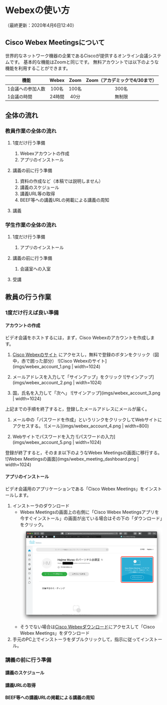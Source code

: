 # Webexの使い方

（最終更新：2020年4月6日12:40）

## Cisco Webex Meetingsについて

世界的なネットワーク機器の企業であるCiscoが提供するオンライン会議システムです。
基本的な機能はZoomと同じです。
無料アカウントでは以下のような機能を利用することができます。

| 機能              | Webex      | Zoom       | Zoom（アカデミックで4/30まで） |
| ----------------- | :--------: | :--------: | :----------------------------: |
| 1会議への参加人数 | 100名      | 100名      | 300名                          |
| 1会議の時間       | 24時間     | 40分       | 無制限                         |

## 全体の流れ

### 教員作業の全体の流れ

1. 1度だけ行う準備
    1. Webexアカウントの作成
    1. アプリのインストール

1. 講義の前に行う準備
    1. 資料の作成など（本稿では説明しません）
    1. 講義のスケジュール
    1. 講義URL等の取得
    1. BEEF等への講義URLの掲載による講義の周知

1. 講義

### 学生作業の全体の流れ

1. 1度だけ行う準備
    1. アプリのインストール

1. 講義の前に行う準備
   1. 会議室への入室

1. 受講

## 教員の行う作業

### 1度だけ行えば良い準備

#### アカウントの作成

ビデオ会議をホストするには，まず，Cisco Webexのアカウントを作成します。

1. [Cisco Webexのサイト](https://www.webex.com/ja/) にアクセスし，無料で登録のボタンをクリック（図中，赤で囲った部分）
![Cisco Webexのサイト](imgs/webex_account_1.png | width=1024)

1. メールアドレスを入力して「サインアップ」をクリック
![サインアップ](imgs/webex_account_2.png | width=1024)

1. 国，氏名を入力して「次へ」
![サインアップ](imgs/webex_account_3.png | width=1024)

上記までの手順を終了すると，登録したメールアドレスにメールが届く。

1. メール中の「パスワードを作成」というリンクをクリックしてWebサイトにアクセスする。
![メール](imgs/webex_account_4.png | width=800)

1. Webサイトでパスワードを入力
![パスワードの入力](imgs/webex_account_5.png | width=1024)

登録が終了すると，そのまま以下のようなWebex Meetingsの画面に移行する。
![Webex Meetingsの画面](imgs/webex_meeting_dashboard.png | width=1024)

#### アプリのインストール

ビデオ会議用のアプリケーションである「Cisco Webex Meetings」をインストールします。

1. インストーラのダウンロード
    - Webex Meetingsの画面上の右側に「Cisco Webex Meetingsアプリを今すぐインストール」の画面が出ている場合はその下の「ダウンロード」をクリック。
    ![Webex Meetingsからのダウンロード](imgs/webex_meeting_dl_1.png)
    - そうでない場合は[Cisco Webexダウンロード](https://www.webex.com_ja/downloads.html)にアクセスして「Cisco Webex Meetings」をダウンロード
1. 手元のPC上でインストーラをダブルクリックして，指示に従ってインストール。


### 講義の前に行う準備

#### 講義のスケジュール

#### 講義URLの取得

#### BEEF等への講義URLの掲載による講義の周知

